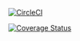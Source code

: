 [![CircleCI](https://dl.circleci.com/status-badge/img/gh/divinecharlotte/learn-express/tree/blog-testing.svg?style=svg)](https://dl.circleci.com/status-badge/redirect/gh/divinecharlotte/learn-express/tree/blog-testing)

[![Coverage Status](https://coveralls.io/repos/github/divinecharlotte/learn-express/badge.svg?branch=develop)](https://coveralls.io/github/divinecharlotte/learn-express?branch=develop)